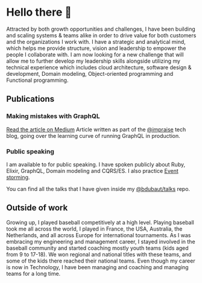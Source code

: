 # Hello there 👋

Attracted by both growth opportunities and challenges, I have been building and scaling systems & teams alike in order to drive value for both customers and the organizations I work with. I have a strategic and analytical mind, which helps me provide structure, vision and leadership to empower the people I collaborate with. I am now looking for a new challenge that will allow me to further develop my leadership skills alongside utilizing my technical experience which includes cloud architecture, software design & development, Domain modeling, Object-oriented programming and Functional programming.

## Publications
### Making mistakes with GraphQL
[Read the article on Medium](https://medium.com/impraise-design-engineering/making-mistakes-with-graphql-874b8ca62b9d)
Article written as part of the [@impraise](https://github.com/impraise) tech blog, going over the learning curve of running GraphQL in production.

### Public speaking
I am available to for public speaking. I have spoken publicly about Ruby, Elixir, GraphQL, Domain modeling and CQRS/ES. I also practice [Event storming](https://eventstorming.com).

You can find all the talks that I have given inside my [@bdubaut/talks](https://github.com/bdubaut/talks) repo.

## Outside of work
Growing up, I played baseball competitively at a high level. Playing baseball took me all across the world, I played in France, the USA, Australia, the Netherlands, and all across Europe for international tournaments. As I was embracing my engineering and management career, I stayed involved in the baseball community and started coaching mostly youth teams (kids aged from 9 to 17-18). We won regional and national titles with these teams, and some of the kids there reached their national teams. Even though my career is now in Technology, I have been managing and coaching and managing teams for a long time. 
